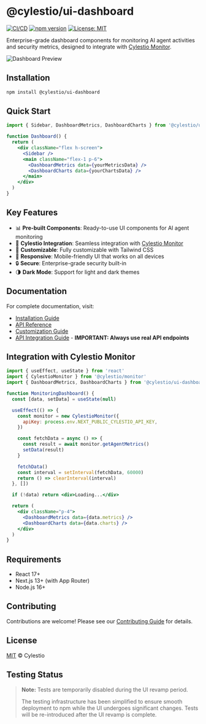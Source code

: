 # @cylestio/ui-dashboard

[![CI/CD](https://github.com/cylestio/cylestio-ui/actions/workflows/main.yml/badge.svg)](https://github.com/cylestio/cylestio-ui/actions)
[![npm version](https://badge.fury.io/js/%40cylestio%2Fui-dashboard.svg)](https://www.npmjs.com/package/@cylestio/ui-dashboard)
[![License: MIT](https://img.shields.io/badge/License-MIT-yellow.svg)](https://opensource.org/licenses/MIT)

Enterprise-grade dashboard components for monitoring AI agent activities and security metrics, designed to integrate with [Cylestio Monitor](https://github.com/cylestio/cylestio-monitor).

![Dashboard Preview](public/images/dashboard-preview.png)

## Installation

```bash
npm install @cylestio/ui-dashboard
```

## Quick Start

```jsx
import { Sidebar, DashboardMetrics, DashboardCharts } from '@cylestio/ui-dashboard'

function Dashboard() {
  return (
    <div className="flex h-screen">
      <Sidebar />
      <main className="flex-1 p-6">
        <DashboardMetrics data={yourMetricsData} />
        <DashboardCharts data={yourChartsData} />
      </main>
    </div>
  )
}
```

## Key Features

- 📊 **Pre-built Components**: Ready-to-use UI components for AI agent monitoring
- 🔄 **Cylestio Integration**: Seamless integration with [Cylestio Monitor](https://github.com/cylestio/cylestio-monitor)
- 🎨 **Customizable**: Fully customizable with Tailwind CSS
- 📱 **Responsive**: Mobile-friendly UI that works on all devices
- 🔒 **Secure**: Enterprise-grade security built-in
- 🌗 **Dark Mode**: Support for light and dark themes

## Documentation

For complete documentation, visit:

- [Installation Guide](docs/installation.md)
- [API Reference](docs/api-reference.md)
- [Customization Guide](docs/customization.md)
- [API Integration Guide](docs/API_INTEGRATION_GUIDE.md) - **IMPORTANT: Always use real API endpoints**

## Integration with Cylestio Monitor

```jsx
import { useEffect, useState } from 'react'
import { CylestioMonitor } from '@cylestio/monitor'
import { DashboardMetrics, DashboardCharts } from '@cylestio/ui-dashboard'

function MonitoringDashboard() {
  const [data, setData] = useState(null)

  useEffect(() => {
    const monitor = new CylestioMonitor({
      apiKey: process.env.NEXT_PUBLIC_CYLESTIO_API_KEY,
    })

    const fetchData = async () => {
      const result = await monitor.getAgentMetrics()
      setData(result)
    }

    fetchData()
    const interval = setInterval(fetchData, 60000)
    return () => clearInterval(interval)
  }, [])

  if (!data) return <div>Loading...</div>

  return (
    <div className="p-4">
      <DashboardMetrics data={data.metrics} />
      <DashboardCharts data={data.charts} />
    </div>
  )
}
```

## Requirements

- React 17+
- Next.js 13+ (with App Router)
- Node.js 16+

## Contributing

Contributions are welcome! Please see our [Contributing Guide](CONTRIBUTING.md) for details.

## License

[MIT](LICENSE) © Cylestio

## Testing Status

> **Note:** Tests are temporarily disabled during the UI revamp period.
>
> The testing infrastructure has been simplified to ensure smooth deployment to npm while the UI undergoes significant changes. Tests will be re-introduced after the UI revamp is complete.
